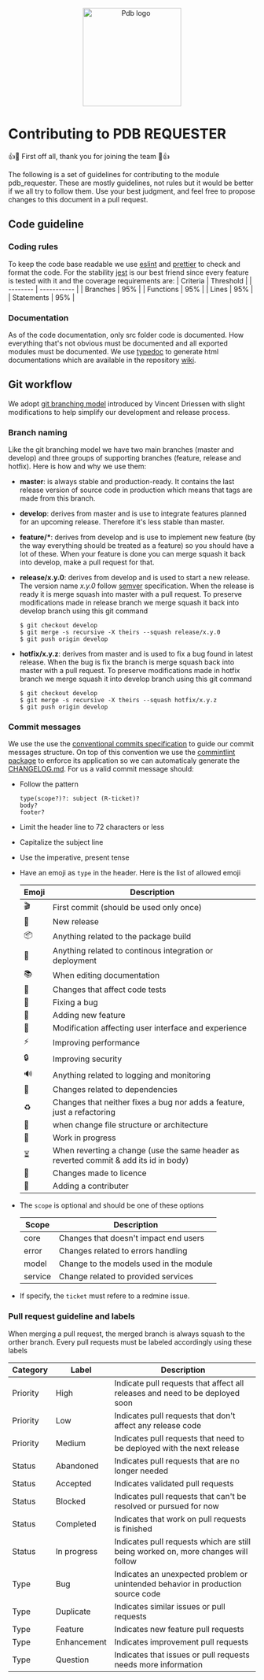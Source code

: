 <p align="center">
  <a href="https://www.laplateforme.com/">
    <img src="https://www.laplateforme.com/cms/i?o=%2Fsites%2Fdefault%2Ffiles%2F2017-04%2Flogo_pdb_bsl-1.jpg" alt="Pdb logo" width="200">
  </a>
</p>

# Contributing to PDB REQUESTER

:+1::tada: First off all, thank you for joining the team :tada::+1:

The following is a set of guidelines for contributing to the module pdb_requester. These are mostly guidelines, not rules but it would be better if we all try to follow them. Use your best judgment, and feel free to propose changes to this document in a pull request.

## Code guideline

### Coding rules

To keep the code base readable we use [eslint](https://eslint.org/) and [prettier](https://prettier.io/) to check and format the code. For the stability [jest](https://jestjs.io/) is our best friend since every feature is tested with it and the coverage requirements are:
| Criteria | Threshold |
| -------- | ----------- |
| Branches | 95% |
| Functions | 95% |
| Lines | 95% |
| Statements | 95% |

### Documentation

As of the code documentation, only src folder code is documented. How everything that's not obvious must be documented and all exported modules must be documented. We use [typedoc](https://typedoc.org/) to generate html documentations which are available in the repository [wiki](https://github.com/Core-Techs-Git/pdb_requester/wiki).

## Git workflow

We adopt [git branching model](https://nvie.com/posts/a-successful-git-branching-model/) introduced by Vincent Driessen with slight modifications to help simplify our development and release process.

### Branch naming

Like the git branching model we have two main branches (master and develop) and three groups of supporting branches (feature, release and hotfix). Here is how and why we use them:

- **master**: is always stable and production-ready. It contains the last release version of source code in production which means that tags are made from this branch.
- **develop**: derives from master and is use to integrate features planned for an upcoming release. Therefore it's less stable than master.
- **feature/\***: derives from develop and is use to implement new feature (by the way everything should be treated as a feature) so you should have a lot of these. When your feature is done you can merge squash it back into develop, make a pull request for that.

- **release/x.y.0**: derives from develop and is used to start a new release. The version name _x.y.0_ follow [semver](https://semver.org/) specification. When the release is ready it is merge squash into master with a pull request. To preserve modifications made in release branch we merge squash it back into develop branch using this git command

  ```Shell
  $ git checkout develop
  $ git merge -s recursive -X theirs --squash release/x.y.0
  $ git push origin develop
  ```

- **hotfix/x.y.z**: derives from master and is used to fix a bug found in latest release. When the bug is fix the branch is merge squash back into master with a pull request. To preserve modifications made in hotfix branch we merge squash it into develop branch using this git command

  ```Shell
  $ git checkout develop
  $ git merge -s recursive -X theirs --squash hotfix/x.y.z
  $ git push origin develop
  ```

### Commit messages

We use the use the [conventional commits specification](https://www.conventionalcommits.org/en/v1.0.0/) to guide our commit messages structure. On top of this convention we use the [commintlint package](https://commitlint.js.org/#/) to enforce its application so we can automaticaly generate the [CHANGELOG.md](https://github.com/Core-Techs-Git/pdb_requester/blob/master/CHANGELOG.md).
For us a valid commit message should:

- Follow the pattern
  ```plaintext
  type(scope?)?: subject (R-ticket)?
  body?
  footer?
  ```
- Limit the header line to 72 characters or less
- Capitalize the subject line
- Use the imperative, present tense
- Have an emoji as `type` in the header. Here is the list of allowed emoji

  | Emoji | Description                                                                           |
  | ----- | ------------------------------------------------------------------------------------- |
  | 🎬    | First commit (should be used only once)                                               |
  | 🎉    | New release                                                                           |
  | 📦    | Anything related to the package build                                                 |
  | 👷    | Anything related to continous integration or deployment                               |
  | 📚    | When editing documentation                                                            |
  | 🧪    | Changes that affect code tests                                                        |
  | 🐛    | Fixing a bug                                                                          |
  | 🧩    | Adding new feature                                                                    |
  | 💄    | Modification affecting user interface and experience                                  |
  | ⚡    | Improving performance                                                                 |
  | 🔒    | Improving security                                                                    |
  | 🔊    | Anything related to logging and monitoring                                            |
  | 🔗    | Changes related to dependencies                                                       |
  | ♻️    | Changes that neither fixes a bug nor adds a feature, just a refactoring               |
  | 🎨    | when change file structure or architecture                                            |
  | 🚧    | Work in progress                                                                      |
  | ⏳    | When reverting a change (use the same header as reverted commit & add its id in body) |
  | 📜    | Changes made to licence                                                               |
  | 👥    | Adding a contributer                                                                  |

- The `scope` is optional and should be one of these options

  | Scope   | Description                             |
  | ------- | --------------------------------------- |
  | core    | Changes that doesn't impact end users   |
  | error   | Changes related to errors handling      |
  | model   | Change to the models used in the module |
  | service | Change related to provided services     |

- If specify, the `ticket` must refere to a redmine issue.

### Pull request guideline and labels

When merging a pull request, the merged branch is always squash to the orther branch. Every pull requests must be labeled accordingly using these labels

| Category | Label       | Description                                                                       |
| -------- | ----------- | --------------------------------------------------------------------------------- |
| Priority | High        | Indicate pull requests that affect all releases and need to be deployed soon      |
| Priority | Low         | Indicates pull requests that don't affect any release code                        |
| Priority | Medium      | Indicates pull requests that need to be deployed with the next release            |
| Status   | Abandoned   | Indicates pull requests that are no longer needed                                 |
| Status   | Accepted    | Indicates validated pull requests                                                 |
| Status   | Blocked     | Indicates pull requests that can't be resolved or pursued for now                 |
| Status   | Completed   | Indicates that work on pull requests is finished                                  |
| Status   | In progress | Indicates pull requests which are still being worked on, more changes will follow |
| Type     | Bug         | Indicates an unexpected problem or unintended behavior in production source code  |
| Type     | Duplicate   | Indicates similar issues or pull requests                                         |
| Type     | Feature     | Indicates new feature pull requests                                               |
| Type     | Enhancement | Indicates improvement pull requests                                               |
| Type     | Question    | Indicates that issues or pull requests needs more information                     |
